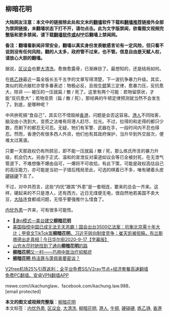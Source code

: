  <h2>柳暗花明</h2> <p class="notice"><b>大陆网友注意：本文中的链接除此处和文末的<a href="https://github.com/bannedbook/fanqiang" >翻墙</a>软件下载和<a href="https://github.com/killgcd/justmysocks/blob/master/README.md">翻墙推荐</a>链接外全部为禁网链接，未翻墙状态下打不开，请勿点击。此为文字版禁闻，欲看图文视频完整版和更多禁闻，请下载<a href="https://github.com/bannedbook/fanqiang">翻墙软件或APP</a>后翻墙上禁闻网。</p><p>备注：翻墙看新闻非常安全，翻墙以真实身份发表敏感言论有一定风险，但只看不说则没有任何风险，翻的人太多，政府管不过来，也不管。信息自由是天赋人权，请放心大胆的翻墙。</b></p>  <div class="entry">  <p>据说，<a href="https://www.bannedbook.org/bnews/tag/%E5%8C%BA%E8%AE%AE%E4%BC%9A/" class="st_tag internal_tag" rel="tag" title="标签 区议会 下的日志">区议会</a>也要<a href="https://www.bannedbook.org/bnews/tag/%e5%a4%a7%e6%b8%85%e6%b4%97/" class="st_tag internal_tag" rel="tag" title="标签 大清洗 下的日志">大清洗</a>。愈做愈露骨，已渐麻目了。最想知的，还是结局如何。</p> <p>在<a href="https://www.bannedbook.org/bnews/tag/%e7%bb%83%e4%b9%99%e9%93%ae/" class="st_tag internal_tag" rel="tag" title="标签 练乙铮 下的日志">练乙铮</a>最近一篇全版长五千五字的文章写得清楚，下一波抗争暴力升级。其实，类似的观点敝栏亦曾多番表述：物极必反，且按<a href="https://www.bannedbook.org/bnews/tag/%E7%89%9B%E9%A1%BF/" class="st_tag internal_tag" rel="tag" title="标签 牛顿 下的日志">牛顿</a>第三定律，愈暴力压，反抗愈大，除非 ── 被压的一压就扁 / 散 / 死了。这里有两个可能：若物留原状，才能“反抗愈大”；若物变质（扁 / 散 / 死），那经典的牛顿定律预测就当然不会发生了。到底，是哪种呢？</p>  <p>中共拚死搞“食自己”，其实已不惜毁掉<a href="https://www.bannedbook.org/bnews/tag/%e9%a6%99%e6%b8%af/" class="st_tag internal_tag" rel="tag" title="标签 香港 下的日志">香港</a>，问题是会否这容易。<a href="https://www.bannedbook.org/bnews/tag/%e6%b8%af%e4%ba%ba/" class="st_tag internal_tag" rel="tag" title="标签 港人 下的日志">港人</a>不同陆客，脑没由小洗到大，变质之法唯有将港人赶尽、拉光。不过，拉得的和走得的都只少数，而剩下的都忍无可忍。无疑，牠们有军警、武器在手，一段时间内不忍也得忍。然而，香港仍有很多西人外资，他们也有其政府保护，当升华到外交层次，便难太过离谱。</p> <p>只要一天那政权仍有所顾忌，即不能一压就扁 / 散 / 死，那么练氏所言的暴力升级，机会仍大。另由于正式、温和的宣泄反对渠道如议会等已全被封死，在无泄气管道下，不难想像不爆由自可，一爆将不可收拾。有此下策，可能是政权高估自己的高压能力，亦可能是当初一子错后残局至此，可选的棋着已不多，唯有硬着头皮<a href="https://www.bannedbook.org/bnews/tag/%E7%A1%AC%E7%A2%B0%E7%A1%AC/" class="st_tag internal_tag" rel="tag" title="标签 硬碰硬 下的日志">硬碰硬</a>下去了。</p>  <p>不过，对中共而言，这些“内忧”跟其“外患”是一套相连，要来的总会一齐来。这样，硬起来的不只是港人，还有西方。近日无煤便无电，很自然地若美国不卖大豆，<span class='wp_keywordlink_affiliate'><a href="https://www.bannedbook.org/" title="大陆" target="_blank">大陆</a></span>连食都成问题，无怪乎要强推什么惜食了。</p> <p><a href="https://www.bannedbook.org/bnews/tag/%E5%86%85%E5%BF%A7%E5%A4%96%E6%82%A3/" class="st_tag internal_tag" rel="tag" title="标签 内忧外患 下的日志">内忧外患</a>一齐来，可有很多可能性。</p>  <ul class='op-related-articles' title='相关阅读'> <li><a href='https://www.bannedbook.org/bnews/baitai/20201011/1411718.html' target='_blank'>身n模式―美台建交<b>柳暗花明</b></a></li> <li><a href='https://www.bannedbook.org/bnews/bannedvideo/20200918/1398350.html' target='_blank'>美国指控中国已成无法无天恶霸！国会出台3500亿法案：抗衡北京需十年大计；甲骨文TikTok案<b>柳暗花明</b>，习近平转向制度竞争；崔天凯被拒稿，布兰斯塔德出走真相 | 今日华尔街2020-9-17【字幕版】</a></li> <li><a href='https://www.bannedbook.org/bnews/comments/20200819/1382384.html' target='_blank'>山穷水尽时她找到了通向<b>柳暗花明</b>的路</a></li> <li><a href='https://www.bannedbook.org/bnews/comments/20200615/1345128.html' target='_blank'><b>柳暗花明</b>又一村——巧用中医治疗抑郁症</a></li> <li><a href='https://www.bannedbook.org/bnews/headline/20200615/1344913.html' target='_blank'><b>柳暗花明</b> 杨洁篪与蓬佩奥要密谈？</a></li> </ul> <p class="texttj"> <a href="https://www.bannedbook.org/forum23/topic22702.html" target="_blank">V2free机场25%引荐返利：全平台免费SS/V2ray节点+经济套餐高速翻墙</a><br/> <a href="https://github.com/bannedbook/fanqiang/wiki/%E7%A6%81%E9%97%BB%E7%BD%91%E5%AE%89%E5%8D%93%E7%BF%BB%E5%A2%99%E6%96%B0%E9%97%BBAPP" target="_blank">免费PC翻墙、安卓VPN翻墙APP</a></p><p>mewe.com/i/kachunglaw、facebook.com/kachung.law.988、[email protected]</p><a name='sharetosocial'></a>       <div><b>本文的图文或视频完整版</b>：<a href='https://www.bannedbook.org/bnews/comments/20201227/1455964.html'>柳暗花明</a></div>  </div><!--END ENTRY--> <div class="postfooter"> <div>本文标签：<a href="https://www.bannedbook.org/bnews/tag/%E5%86%85%E5%BF%A7%E5%A4%96%E6%82%A3/" rel="tag">内忧外患</a>, <a href="https://www.bannedbook.org/bnews/tag/%E5%8C%BA%E8%AE%AE%E4%BC%9A/" rel="tag">区议会</a>, <a href="https://www.bannedbook.org/bnews/tag/%e5%a4%a7%e6%b8%85%e6%b4%97/" rel="tag">大清洗</a>, <a href="https://www.bannedbook.org/bnews/tag/%E6%9F%B3%E6%9A%97%E8%8A%B1%E6%98%8E/" rel="tag">柳暗花明</a>, <a href="https://www.bannedbook.org/bnews/tag/%e6%b8%af%e4%ba%ba/" rel="tag">港人</a>, <a href="https://www.bannedbook.org/bnews/tag/%E7%89%9B%E9%A1%BF/" rel="tag">牛顿</a>, <a href="https://www.bannedbook.org/bnews/tag/%E7%A1%AC%E7%A2%B0%E7%A1%AC/" rel="tag">硬碰硬</a>, <a href="https://www.bannedbook.org/bnews/tag/%e7%bb%83%e4%b9%99%e9%93%ae/" rel="tag">练乙铮</a>, <a href="https://www.bannedbook.org/bnews/tag/%e9%a6%99%e6%b8%af/" rel="tag">香港</a></div>  </div><!--END POSTFOOTER--> 